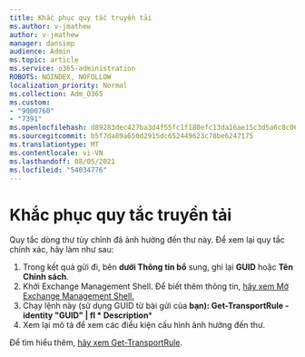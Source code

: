 ```yaml
---
title: Khắc phục quy tắc truyền tải
ms.author: v-jmathew
author: v-jmathew
manager: dansimp
audience: Admin
ms.topic: article
ms.service: o365-administration
ROBOTS: NOINDEX, NOFOLLOW
localization_priority: Normal
ms.collection: Adm_O365
ms.custom:
- "9000760"
- "7391"
ms.openlocfilehash: d89283dec427ba3d4f55fc1f180efc13da16ae15c3d5a6c0c06a696faa6df7f8
ms.sourcegitcommit: b5f7da89a650d2915dc652449623c78be6247175
ms.translationtype: MT
ms.contentlocale: vi-VN
ms.lasthandoff: 08/05/2021
ms.locfileid: "54034776"
---
```

# <a name="fix-transport-rules"></a>Khắc phục quy tắc truyền tải

Quy tắc dòng thư tùy chỉnh đã ảnh hưởng đến thư này. Để xem lại quy tắc chính xác, hãy làm như sau:

1. Trong kết quả gửi đi, bên **dưới Thông tin bổ** sung, ghi lại **GUID** hoặc **Tên Chính sách**.
2. Khởi Exchange Management Shell. Để biết thêm thông tin, [hãy xem Mở Exchange Management Shell.](https://go.microsoft.com/fwlink/?linkid=2101432)
3. Chạy lệnh này (sử dụng GUID từ bài gửi của  **bạn): Get-TransportRule -identity "GUID" | fl * Description***
4. Xem lại mô tả để xem các điều kiện cấu hình ảnh hưởng đến thư.

Để tìm hiểu thêm, [hãy xem Get-TransportRule](https://go.microsoft.com/fwlink/?linkid=2101523).

